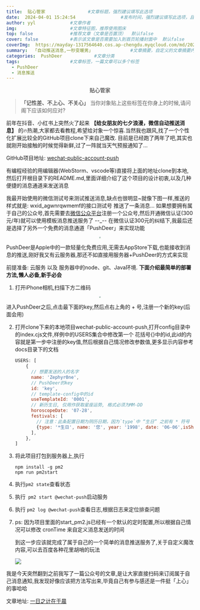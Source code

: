 ```yaml
---
title:  贴心管家                #文章标题，强烈建议填写此选项
date:  2024-04-01 15:24:54                 #发布时间，强烈建议填写此选项，且最好保证全局唯一
author: yyl             #文章作者
img:                    #文章特征图，推荐使用图床
top: false              #推荐文章（文章是否置顶）  默认false
cover: false            #表示该文章是否需要加入到首页轮播封面中  默认false
coverImg:  https://mayday-1317564640.cos.ap-chengdu.myqcloud.com/md/202404021043237.png             #表示该文章在首页轮播封面需要显示的图片路径，如果没有，则默认使用文章的特色图片
summary:  「自动推送消息,一秒变暖男」              #文章摘要，自定义的文章摘要内容
categories:  PushDeer            #文章分类
tags:                   #文章标签，一篇文章可以多个标签
  - PushDeer
  - 消息推送
---
```



<center>  贴心管家</center>

>  **「记性差、不上心、不关心」**  当你对象贴上这些标签在你身上的时候,请问阁下应该如何应对?

前年在抖音、小红书上突然火了起来 **【给女朋友的七夕浪漫，微信自动推送消息】** 的🔥热潮,大家都去看教程,希望给对象一个惊喜.当然我也跟风,找了一个个性化扩展比较全的GitHub项目clone下来自己魔改. 目前是已经跑了两年了吧,其实也就刚开始接触的时候觉得新鲜,过了一阵就当天气预报通知了...

GitHub项目地址: [wechat-public-account-push](https://github.com/wangxinleo/wechat-public-account-push)

有编程经验的用编辑器(WebStorm、vscode等)直接将上面的地址clone到本地,然后打开根目录下的README.md,里面详细介绍了这个项目的设计初衷,以及几种便捷的消息通道来发送消息

我最开始使用的微信测试号来测试推送消息,缺点也很明显~就像下图一样,推送的样式就是: wxid_agwnrqwmemf的接口测试号 推送了一条消息... 如果想要拥有属于自己的公众号,首先需要去[微信公众平台](https://open.weixin.qq.com/wxaopen/regist/index)注册一个公众号,然后开通微信认证(300元/年)就可以使用模板消息推送服务了 --_-- 在微信认证300元的纠结下,我最后还是选择了另外一个免费的消息通道「PushDeer」来实现功能

<center><img src="https://mayday-1317564640.cos.ap-chengdu.myqcloud.com/md/vccg7g.jpg" style="zoom:25%;" /></center>

PushDeer是Apple中的一款轻量化免费应用,无需去AppStore下载,也能接收到消息的推送,刚好我又有云服务器,那还不如直接用服务器+PushDeer的方式来实现

前提准备: 云服务 以及 服务器中的node、git、Java环境. **下面介绍最简单的部署方法,懒人必备,新手必会**

1. 打开iPhone相机,扫描下方二维码
<center><img src="https://mayday-1317564640.cos.ap-chengdu.myqcloud.com/md/1ebmv2.png" style="zoom:25%;" /></center>

进入PushDeer之后,点击最下面的key,然后点右上角的 + 号,注册一个新的key(后面会用)

2. 打开clone下来的本地项目wechat-public-account-push,打开config目录中的index.cjs文件,样例中的USERS集合中修改第一个 花括号{}中的id,此id的内容就是第一步中注册的key值,然后根据自己情况修改参数值,更多显示内容参考docs目录下的文档

   ```js
   USERS: [
       {
         // 想要发送的人的名字
         name: 'Zephyr0ne',
         // PushDeer的key
         id: 'key',
         // template-config中的id
         useTemplateId: '0001',
         // 新历生日, 仅用作获取星座运势, 格式必须为MM-DD
         horoscopeDate: '07-28',
         festivals: [
           // 注意：此条配置日期为阴历日期，因为`type`中 “生日” 之前有 * 符号
           {type: '*生日', name: '您', year: '1998', date: '06-06',isShowAge: true,},
         ],
       },
   ]
   ```

3. 将此项目打包到服务器上,执行

   ```vue
   npm install -g pm2
   npm run pm2start
   ```

4. 执行`pm2 state`查看状态

5. 执行` pm2 start @wechat-push`启动服务

6. 执行 `pm2 log @wechat-push`查看日志,根据日志来定位排查问题

7. ps: 因为项目里面的start_pm2.js已经有一个默认的定时配置,所以根据自己情况可以修改 cronTime 来自定义消息发送的时间

   到这一步应该就完成了属于自己的一个简单的消息推送服务了,关于自定义魔改内容,可以去百度各种花里胡哨的玩法

   ![](https://mayday-1317564640.cos.ap-chengdu.myqcloud.com/md/z23w0v.png)

我是今天突然翻到之前我写了一篇公众号的文章,是让大家直接扫码来订阅属于自己消息通知,我发现好像应该把方法写出来,毕竟自己有参与感还是一件挺「上心」的事哈哈

文章地址: [一日之计在于晨](https://mp.weixin.qq.com/s/2qVVPELpU7TX4GxGPDxRnQ)
